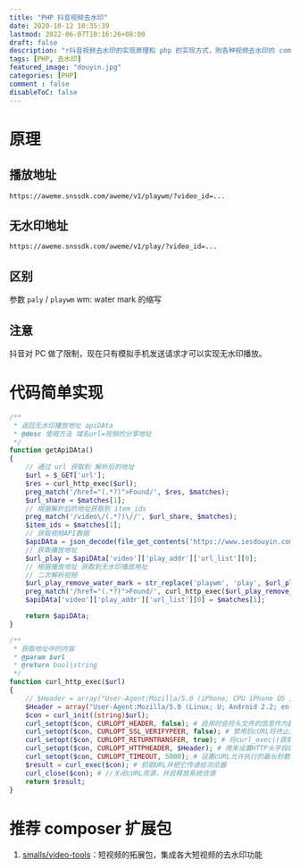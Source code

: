 ```yaml
---
title: "PHP 抖音视频去水印"
date: 2020-10-12 10:35:39
lastmod: 2022-06-07T10:16:26+08:00
draft: false
description: "r抖音视频去水印的实现原理和 php 的实现方式，附各种视频去水印的 composer 扩展包"
tags: [PHP, 去水印]
featured_image: "douyin.jpg"
categories: [PHP]
comment : false
disableToC: false
---
```


# 原理

## 播放地址
`https://aweme.snssdk.com/aweme/v1/playwm/?video_id=...`
## 无水印地址
`https://aweme.snssdk.com/aweme/v1/play/?video_id=...`
## 区别
参数 `paly` / `playwm`
wm: water mark 的缩写
## 注意
抖音对 PC 做了限制，现在只有模拟手机发送请求才可以实现无水印播放。

# 代码简单实现

```php
/**
 * 返回无水印播放地址 apiDAta
 * @desc 使用方法 域名url=视频的分享地址
 */
function getApiDAta()
{
    // 通过 url 获取到 解析后的地址
    $url = $_GET['url'];
    $res = curl_http_exec($url);
    preg_match('/href="(.*?)">Found/', $res, $matches);
    $url_share = $matches[1];
    // 根据解析后的地址获取到 item_ids
    preg_match('/video\/(.*?)\//', $url_share, $matches);
    $item_ids = $matches[1];
    // 获取视频API数据
    $apiDAta = json_decode(file_get_contents('https://www.iesdouyin.com/web/api/v2/aweme/iteminfo/?item_ids=' . $item_ids), true)['item_list'][0];
    // 获取播放地址
    $url_play = $apiDAta['video']['play_addr']['url_list'][0];
    // 根据播放地址 获取到无水印播放地址
    // 二次解析视频
    $url_play_remove_water_mark = str_replace('playwm', 'play', $url_play);
    preg_match('/href="(.*?)">Found/', curl_http_exec($url_play_remove_water_mark), $matches);
    $apiDAta['video']['play_addr']['url_list'][0] = $matches[1];

    return $apiDAta;
}

/**
 * 获取地址中的内容
 * @param $url
 * @return bool|string
 */
function curl_http_exec($url)
{
    // $Header = array("User-Agent:Mozilla/5.0 (iPhone; CPU iPhone OS 11_0 like Mac OS X) AppleWebKit/604.1.38 (KHTML, like Gecko) Version/11.0 Mobile/15A372 Safari/604.1");
    $Header = array("User-Agent:Mozilla/5.0 (Linux; U; Android 2.2; en-us; Nexus One Build/FRF91) AppleWebKit/533.1 (KHTML, like Gecko) Version/4.0 Mobile Safari/533.1");
    $con = curl_init((string)$url);
    curl_setopt($con, CURLOPT_HEADER, false); # 启用时会将头文件的信息作为数据流输出。
    curl_setopt($con, CURLOPT_SSL_VERIFYPEER, false); # 禁用后cURL将终止从服务端进行验证。
    curl_setopt($con, CURLOPT_RETURNTRANSFER, true); # 将curl_exec()获取的信息以文件流的形式返回，而不是直接输出。
    curl_setopt($con, CURLOPT_HTTPHEADER, $Header); # 用来设置HTTP头字段的数组
    curl_setopt($con, CURLOPT_TIMEOUT, 5000); # 设置cURL允许执行的最长秒数。
    $result = curl_exec($con); # 抓取URL并把它传递给浏览器
    curl_close($con); # //关闭cURL资源，并且释放系统资源
    return $result;
}
```

# 推荐 composer 扩展包

1. [smalls/video-tools](https://github.com/SMalls0098/video-tools)：短视频的拓展包，集成各大短视频的去水印功能